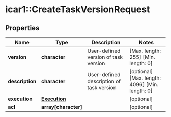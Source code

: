 # icar1::CreateTaskVersionRequest


## Properties
Name | Type | Description | Notes
------------ | ------------- | ------------- | -------------
**version** | **character** | User-defined version of task version | [Max. length: 255] [Min. length: 0] 
**description** | **character** | User-defined description of task version | [optional] [Max. length: 4096] [Min. length: 0] 
**execution** | [**Execution**](Execution.md) |  | [optional] 
**acl** | **array[character]** |  | [optional] 



